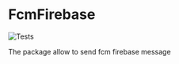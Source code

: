 # FcmFirebase 

![Tests](https://github.com/spatie/laravel-package-tools/workflows/Tests/badge.svg)

The package allow to send fcm firebase message
